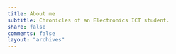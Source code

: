 ```yaml
---
title: About me
subtitle: Chronicles of an Electronics ICT student.
share: false
comments: false
layout: "archives"
---
```


